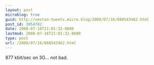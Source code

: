 ```yaml
---
layout: post
microblog: true
guid: http://vmstan-tweets.micro.blog/2008/07/16/860543462.html
post_id: 3054782
date: 2008-07-16T21:01:32-0600
lastmod: 2008-07-16T21:01:32-0600
type: post
url: /2008/07/16/860543462.html
---
```

877 kbit/sec on 3G... not bad.
